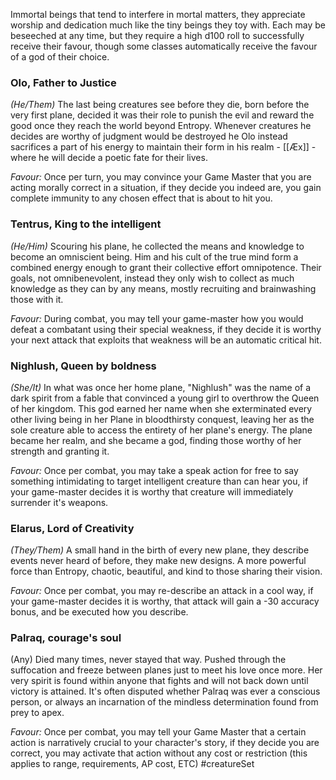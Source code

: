 Immortal beings that tend to interfere in mortal matters, they appreciate worship and dedication much like the tiny beings they toy with. Each may be beseeched at any time, but they require a high d100 roll to successfully receive their favour, though some classes automatically receive the favour of a god of their choice.

### Olo, Father to Justice
*(He/Them)*
The last being creatures see before they die, born before the very first plane, decided it was their role to punish the evil and reward the good once they reach the world beyond Entropy. Whenever creatures he decides are worthy of judgment would be destroyed he Olo instead sacrifices a part of his energy to maintain their form in his realm - [[Æx]] -  where he will decide a poetic fate for their lives.

*Favour:* Once per turn, you may convince your Game Master that you are acting morally correct in a situation, if they decide you indeed are, you gain complete immunity to any chosen effect that is about to hit you.

### Tentrus, King to the intelligent
*(He/Him)*
Scouring his plane, he collected the means and knowledge to become an omniscient being. Him and his cult of the true mind form a combined energy enough to grant their collective effort omnipotence. Their goals, not omnibenevolent, instead they only wish to collect as much knowledge as they can by any means, mostly recruiting and brainwashing those with it.

*Favour:* During combat, you may tell your game-master how you would defeat a combatant using their special weakness, if they decide it is worthy your next attack that exploits that weakness will be an automatic critical hit.

### Nighlush, Queen by boldness
*(She/It)*
In what was once her home plane, "Nighlush" was the name of a dark spirit from a fable that convinced a young girl to overthrow the Queen of her kingdom. This god earned her name when she exterminated every other living being in her Plane in bloodthirsty conquest, leaving her as the sole creature able to access the entirety of her plane's energy. The plane became her realm, and she became a god, finding those worthy of her strength and granting it.

*Favour:* Once per combat, you may take a speak action for free to say something intimidating to target intelligent creature than can hear you, if your game-master decides it is worthy that creature will immediately surrender it's weapons.

### Elarus, Lord of Creativity
*(They/Them)*
A small hand in the birth of every new plane, they describe events never heard of before, they make new designs. A more powerful force than Entropy, chaotic, beautiful, and kind to those sharing their vision.

*Favour:* Once per combat, you may re-describe an attack in a cool way, if your game-master decides it is worthy, that attack will gain a -30 accuracy bonus, and be executed how you describe.

### Palraq, courage's soul
(Any)
Died many times, never stayed that way. Pushed through the suffocation and freeze between planes just to meet his love once more. Her very spirit is found within anyone that fights and will not back down until victory is attained. It's often disputed whether Palraq was ever a conscious person, or always an incarnation of the mindless determination found from prey to apex.

*Favour:* Once per combat, you may tell your Game Master that a certain action is narratively crucial to your character's story, if they decide you are correct, you may activate that action without any cost or restriction (this applies to range, requirements, AP cost, ETC)
#creatureSet 